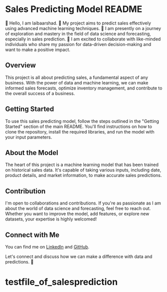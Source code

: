 # Sales Predicting Model README

👋 Hello, I am laibaarshad.
👀 My project aims to predict sales effectively using advanced machine learning techniques.
🌱 I am presently on a journey of exploration and mastery in the field of data science and forecasting, especially in sales prediction.
💞️ I am excited to collaborate with like-minded individuals who share my passion for data-driven decision-making and want to make a positive impact.

## Overview

This project is all about predicting sales, a fundamental aspect of any business. With the power of data and machine learning, we can make informed sales forecasts, optimize inventory management, and contribute to the overall success of a business.

## Getting Started

To use this sales predicting model, follow the steps outlined in the "Getting Started" section of the main README. You'll find instructions on how to clone the repository, install the required libraries, and run the model with your input parameters.

## About the Model

The heart of this project is a machine learning model that has been trained on historical sales data. It's capable of taking various inputs, including date, product details, and market information, to make accurate sales predictions.

## Contribution

I'm open to collaborations and contributions. If you're as passionate as I am about the world of data science and forecasting, feel free to reach out. Whether you want to improve the model, add features, or explore new datasets, your expertise is highly welcomed!

## Connect with Me

You can find me on [LinkedIn](https://www.linkedin.com/in/laiba-a-657045291/) and [GitHub](https://github.com/laibaarshad3).

Let's connect and discuss how we can make a difference with data and predictions. 💬
# testfile_of_salesprediction
